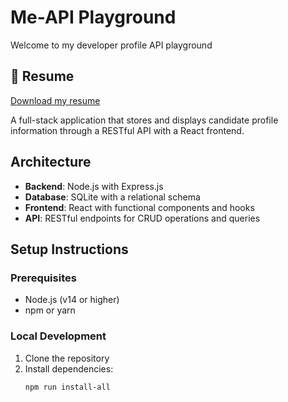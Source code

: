 # Me-API Playground
Welcome to my developer profile API playground

## 📄 Resume
[Download my resume](https://drive.google.com/file/d/1_kXlxezyFuGr41q5gUGbJn1VamTV9M_E/view?usp=sharing)

A full-stack application that stores and displays candidate profile information through a RESTful API with a React frontend.

## Architecture

- **Backend**: Node.js with Express.js
- **Database**: SQLite with a relational schema
- **Frontend**: React with functional components and hooks
- **API**: RESTful endpoints for CRUD operations and queries

## Setup Instructions

### Prerequisites

- Node.js (v14 or higher)
- npm or yarn

### Local Development

1. Clone the repository
2. Install dependencies:
   ```bash
   npm run install-all